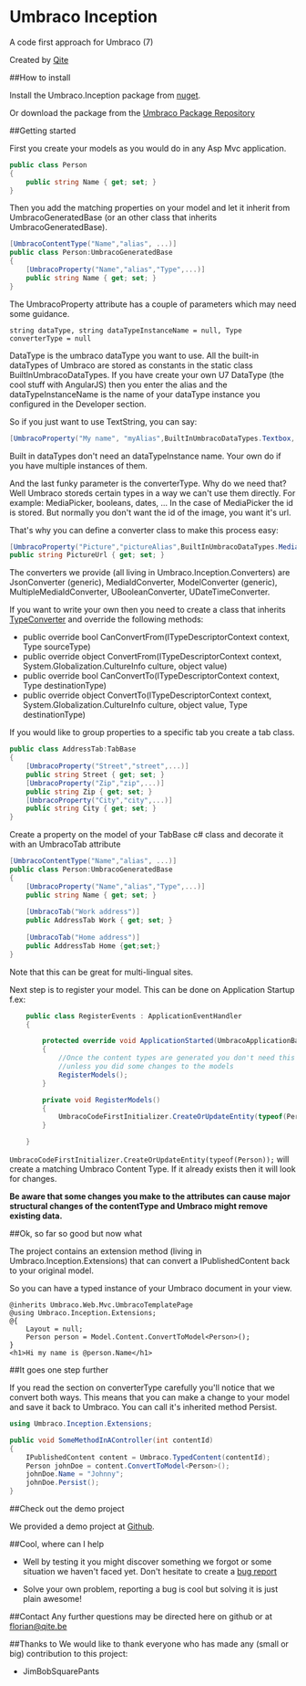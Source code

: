 Umbraco Inception
=================

A code first approach for Umbraco (7)

Created by [Qite](http://qite.be "Qite Intelligent IT")

##How to install

Install the Umbraco.Inception package from [nuget]("http://www.nuget.org/packages/Umbraco.Inception/").

Or download the package from the [Umbraco Package Repository](http://our.umbraco.org/projects/developer-tools/umbraco-inception)

##Getting started

First you create your models as you would do in any Asp Mvc application.

```csharp
public class Person
{
    public string Name { get; set; }
}
```

Then you add the matching properties on your model and let it inherit from UmbracoGeneratedBase (or an other class that inherits UmbracoGeneratedBase).

```csharp
[UmbracoContentType("Name","alias", ...)]
public class Person:UmbracoGeneratedBase
{
    [UmbracoProperty("Name","alias","Type",...)]
    public string Name { get; set; }
}
```

The UmbracoProperty attribute has a couple of parameters which may need some guidance.

```string dataType, string dataTypeInstanceName = null, Type converterType = null``` 

DataType is the umbraco dataType you want to use. All the built-in dataTypes of Umbraco are stored as constants in the static class BuiltInUmbracoDataTypes.
If you have create your own U7 DataType (the cool stuff with AngularJS) then you enter the alias and the dataTypeInstanceName is the name of your dataType instance you configured in the Developer section.

So if you just want to use TextString, you can say:

```csharp
[UmbracoProperty("My name", "myAlias",BuiltInUmbracoDataTypes.Textbox, null, null)]
```

Built in dataTypes don't need an dataTypeInstance name. Your own do if you have multiple instances of them.

And the last funky parameter is the converterType.
Why do we need that? Well Umbraco storeds certain types in a way we can't use them directly.
For example: MediaPicker, booleans, dates, ...
In the case of MediaPicker the id is stored. But normally you don't want the id of the image, you want it's url.

That's why you can define a converter class to make this process easy:

```csharp
[UmbracoProperty("Picture","pictureAlias",BuiltInUmbracoDataTypes.MediaPicker,null, typeof(Umbraco.Inception.Converters.MediaIdConverter)]
public string PictureUrl { get; set; }
```

The converters we provide (all living in Umbraco.Inception.Converters) are JsonConverter (generic), MediaIdConverter, ModelConverter (generic), MultipleMediaIdConverter, UBooleanConverter, UDateTimeConverter.

If you want to write your own then you need to create a class that inherits [TypeConverter]("http://msdn.microsoft.com/en-us/library/system.componentmodel.typeconverter(v=vs.110).aspx")
and override the following methods:

- public override bool CanConvertFrom(ITypeDescriptorContext context, Type sourceType)
- public override object ConvertFrom(ITypeDescriptorContext context, System.Globalization.CultureInfo culture, object value)
- public override bool CanConvertTo(ITypeDescriptorContext context, Type destinationType)
- public override object ConvertTo(ITypeDescriptorContext context, System.Globalization.CultureInfo culture, object value, Type destinationType)


If you would like to group properties to a specific tab you create a tab class.

```csharp
public class AddressTab:TabBase
{
    [UmbracoProperty("Street","street",...)]
    public string Street { get; set; }
    [UmbracoProperty("Zip","zip",...)]
    public string Zip { get; set; }
    [UmbracoProperty("City","city",...)]
    public string City { get; set; }
}
```

Create a property on the model of your TabBase c# class and decorate it with an UmbracoTab attribute

```csharp
[UmbracoContentType("Name","alias", ...)]
public class Person:UmbracoGeneratedBase
{
    [UmbracoProperty("Name","alias","Type",...)]
    public string Name { get; set; }
    
    [UmbracoTab("Work address")]
    public AddressTab Work { get; set; }
    
    [UmbracoTab("Home address")]
    public AddressTab Home {get;set;}
}
```

Note that this can be great for multi-lingual sites.

Next step is to register your model.
This can be done on Application Startup
f.ex:

```csharp
    public class RegisterEvents : ApplicationEventHandler
    {

        protected override void ApplicationStarted(UmbracoApplicationBase umbracoApplication, ApplicationContext applicationContext)
        {
            //Once the content types are generated you don't need this to run every time
            //unless you did some changes to the models
            RegisterModels();
        }

        private void RegisterModels()
        {
            UmbracoCodeFirstInitializer.CreateOrUpdateEntity(typeof(Person));
        }

    }
```

```UmbracoCodeFirstInitializer.CreateOrUpdateEntity(typeof(Person));``` will create a matching Umbraco Content Type.
If it already exists then it will look for changes.

**Be aware that some changes you make to the attributes can cause major structural changes of the contentType and Umbraco might remove existing data.**

##Ok, so far so good but now what

The project contains an extension method (living in Umbraco.Inception.Extensions) that can convert a IPublishedContent back to your original model.

So you can have a typed instance of your Umbraco document in your view.

```razor
@inherits Umbraco.Web.Mvc.UmbracoTemplatePage
@using Umbraco.Inception.Extensions;
@{
    Layout = null;
    Person person = Model.Content.ConvertToModel<Person>();
}
<h1>Hi my name is @person.Name</h1>
```

##It goes one step further

If you read the section on converterType carefully you'll notice that we convert both ways.
This means that you can make a change to your model and save it back to Umbraco.
You can call it's inherited method Persist.

```csharp
using Umbraco.Inception.Extensions;

public void SomeMethodInAController(int contentId)
{
    IPublishedContent content = Umbraco.TypedContent(contentId);
    Person johnDoe = content.ConvertToModel<Person>();
    johnDoe.Name = "Johnny";
    johnDoe.Persist();
}
```

##Check out the demo project

We provided a demo project at [Github](https://github.com/Qite/InceptionDemo). 

##Cool, where can I help
- Well by testing it you might discover something we forgot or some situation we haven't faced yet.
Don't hesitate to create a [bug report](https://github.com/Qite/Umbraco-Inception/issues)

- Solve your own problem, reporting a bug is cool but solving it is just plain awesome!

##Contact
Any further questions may be directed here on github or at florian@qite.be

##Thanks to
We would like to thank everyone who has made any (small or big) contribution to this project:

- JimBobSquarePants